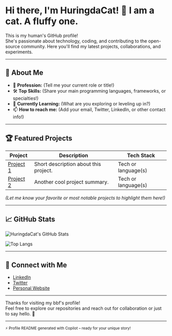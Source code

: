 # Hi there, I'm HuringdaCat! 👋 I am a cat. A fluffy one.

This is my human's GitHub profile!  
She's passionate about technology, coding, and contributing to the open-source community. Here you'll find my latest projects, collaborations, and experiments.

---

## 🚀 About Me

- 💼 **Profession:** (Tell me your current role or title!)
- 🛠️ **Top Skills:** (Share your main programming languages, frameworks, or specialties!)
- 🌱 **Currently Learning:** (What are you exploring or leveling up in?)
- 📫 **How to reach me:** (Add your email, Twitter, LinkedIn, or other contact info!)

---

## 🏆 Featured Projects

| Project | Description | Tech Stack |
|---------|-------------|------------|
| [Project 1](#) | Short description about this project. | Tech or language(s) |
| [Project 2](#) | Another cool project summary. | Tech or language(s) |

*(Let me know your favorite or most notable projects to highlight them here!)*

---

## 📈 GitHub Stats

![HuringdaCat's GitHub Stats](https://github-readme-stats.vercel.app/api?username=HuringdaCat&show_icons=true&theme=radical)

![Top Langs](https://github-readme-stats.vercel.app/api/top-langs/?username=HuringdaCat&layout=compact&theme=radical)

---

## 🤝 Connect with Me

- [LinkedIn](#)
- [Twitter](#)
- [Personal Website](#)

---

Thanks for visiting my bbf's profile!  
Feel free to explore our repositories and reach out for collaboration or just to say hello. 🚀

---

<sub>⚡️ Profile README generated with Copilot – ready for your unique story!</sub>
